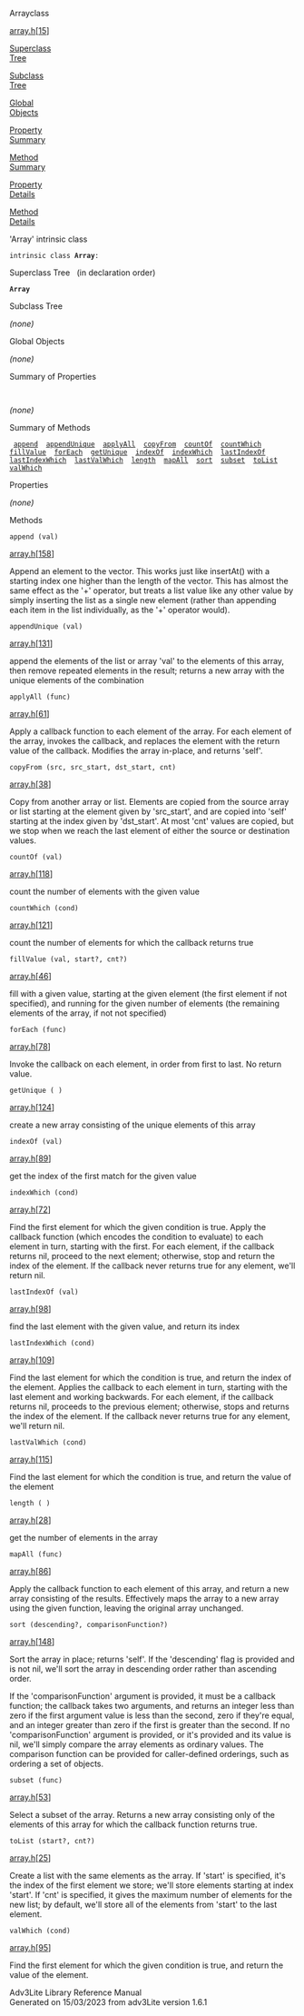 ---
---
<span class="title">Array</span><span class="type">class</span>

[array.h](../file/array.h.html)\[[15](../source/array.h.html#15)\]

[Superclass  
Tree](#_SuperClassTree_)

[Subclass  
Tree](#_SubClassTree_)

[Global  
Objects](#_ObjectSummary_)

[Property  
Summary](#_PropSummary_)

[Method  
Summary](#_MethodSummary_)

[Property  
Details](#_Properties_)

[Method  
Details](#_Methods_)

<div class="fdesc">

'Array' intrinsic class

`intrinsic class `**`Array`**` : `

</div>

<span id="_SuperClassTree_"></span>

<div class="mjhd">

<span class="hdln">Superclass Tree</span>   (in declaration order)

</div>

**`Array`**  
<span id="_SubClassTree_"></span>

<div class="mjhd">

<span class="hdln">Subclass Tree</span>  

</div>

*(none)* <span id="_ObjectSummary_"></span>

<div class="mjhd">

<span class="hdln">Global Objects</span>  

</div>

*(none)* <span id="_PropSummary_"></span>

<div class="mjhd">

<span class="hdln">Summary of Properties</span>  

</div>

` `

*(none)* <span id="_MethodSummary_"></span>

<div class="mjhd">

<span class="hdln">Summary of Methods</span>  

</div>

` `[`append`](#append)`  `[`appendUnique`](#appendUnique)`  `[`applyAll`](#applyAll)`  `[`copyFrom`](#copyFrom)`  `[`countOf`](#countOf)`  `[`countWhich`](#countWhich)`  `[`fillValue`](#fillValue)`  `[`forEach`](#forEach)`  `[`getUnique`](#getUnique)`  `[`indexOf`](#indexOf)`  `[`indexWhich`](#indexWhich)`  `[`lastIndexOf`](#lastIndexOf)`  `[`lastIndexWhich`](#lastIndexWhich)`  `[`lastValWhich`](#lastValWhich)`  `[`length`](#length)`  `[`mapAll`](#mapAll)`  `[`sort`](#sort)`  `[`subset`](#subset)`  `[`toList`](#toList)`  `[`valWhich`](#valWhich)`  `

<span id="_Properties_"></span>

<div class="mjhd">

<span class="hdln">Properties</span>  

</div>

*(none)* <span id="_Methods_"></span>

<div class="mjhd">

<span class="hdln">Methods</span>  

</div>

<span id="append"></span>

`append (val)`

[array.h](../file/array.h.html)\[[158](../source/array.h.html#158)\]

<div class="desc">

Append an element to the vector. This works just like insertAt() with a
starting index one higher than the length of the vector. This has almost
the same effect as the '+' operator, but treats a list value like any
other value by simply inserting the list as a single new element (rather
than appending each item in the list individually, as the '+' operator
would).

</div>

<span id="appendUnique"></span>

`appendUnique (val)`

[array.h](../file/array.h.html)\[[131](../source/array.h.html#131)\]

<div class="desc">

append the elements of the list or array 'val' to the elements of this
array, then remove repeated elements in the result; returns a new array
with the unique elements of the combination

</div>

<span id="applyAll"></span>

`applyAll (func)`

[array.h](../file/array.h.html)\[[61](../source/array.h.html#61)\]

<div class="desc">

Apply a callback function to each element of the array. For each element
of the array, invokes the callback, and replaces the element with the
return value of the callback. Modifies the array in-place, and returns
'self'.

</div>

<span id="copyFrom"></span>

`copyFrom (src, src_start, dst_start, cnt)`

[array.h](../file/array.h.html)\[[38](../source/array.h.html#38)\]

<div class="desc">

Copy from another array or list. Elements are copied from the source
array or list starting at the element given by 'src_start', and are
copied into 'self' starting at the index given by 'dst_start'. At most
'cnt' values are copied, but we stop when we reach the last element of
either the source or destination values.

</div>

<span id="countOf"></span>

`countOf (val)`

[array.h](../file/array.h.html)\[[118](../source/array.h.html#118)\]

<div class="desc">

count the number of elements with the given value

</div>

<span id="countWhich"></span>

`countWhich (cond)`

[array.h](../file/array.h.html)\[[121](../source/array.h.html#121)\]

<div class="desc">

count the number of elements for which the callback returns true

</div>

<span id="fillValue"></span>

`fillValue (val, start?, cnt?)`

[array.h](../file/array.h.html)\[[46](../source/array.h.html#46)\]

<div class="desc">

fill with a given value, starting at the given element (the first
element if not specified), and running for the given number of elements
(the remaining elements of the array, if not not specified)

</div>

<span id="forEach"></span>

`forEach (func)`

[array.h](../file/array.h.html)\[[78](../source/array.h.html#78)\]

<div class="desc">

Invoke the callback on each element, in order from first to last. No
return value.

</div>

<span id="getUnique"></span>

`getUnique ( )`

[array.h](../file/array.h.html)\[[124](../source/array.h.html#124)\]

<div class="desc">

create a new array consisting of the unique elements of this array

</div>

<span id="indexOf"></span>

`indexOf (val)`

[array.h](../file/array.h.html)\[[89](../source/array.h.html#89)\]

<div class="desc">

get the index of the first match for the given value

</div>

<span id="indexWhich"></span>

`indexWhich (cond)`

[array.h](../file/array.h.html)\[[72](../source/array.h.html#72)\]

<div class="desc">

Find the first element for which the given condition is true. Apply the
callback function (which encodes the condition to evaluate) to each
element in turn, starting with the first. For each element, if the
callback returns nil, proceed to the next element; otherwise, stop and
return the index of the element. If the callback never returns true for
any element, we'll return nil.

</div>

<span id="lastIndexOf"></span>

`lastIndexOf (val)`

[array.h](../file/array.h.html)\[[98](../source/array.h.html#98)\]

<div class="desc">

find the last element with the given value, and return its index

</div>

<span id="lastIndexWhich"></span>

`lastIndexWhich (cond)`

[array.h](../file/array.h.html)\[[109](../source/array.h.html#109)\]

<div class="desc">

Find the last element for which the condition is true, and return the
index of the element. Applies the callback to each element in turn,
starting with the last element and working backwards. For each element,
if the callback returns nil, proceeds to the previous element;
otherwise, stops and returns the index of the element. If the callback
never returns true for any element, we'll return nil.

</div>

<span id="lastValWhich"></span>

`lastValWhich (cond)`

[array.h](../file/array.h.html)\[[115](../source/array.h.html#115)\]

<div class="desc">

Find the last element for which the condition is true, and return the
value of the element

</div>

<span id="length"></span>

`length ( )`

[array.h](../file/array.h.html)\[[28](../source/array.h.html#28)\]

<div class="desc">

get the number of elements in the array

</div>

<span id="mapAll"></span>

`mapAll (func)`

[array.h](../file/array.h.html)\[[86](../source/array.h.html#86)\]

<div class="desc">

Apply the callback function to each element of this array, and return a
new array consisting of the results. Effectively maps the array to a new
array using the given function, leaving the original array unchanged.

</div>

<span id="sort"></span>

`sort (descending?, comparisonFunction?)`

[array.h](../file/array.h.html)\[[148](../source/array.h.html#148)\]

<div class="desc">

Sort the array in place; returns 'self'. If the 'descending' flag is
provided and is not nil, we'll sort the array in descending order rather
than ascending order.

If the 'comparisonFunction' argument is provided, it must be a callback
function; the callback takes two arguments, and returns an integer less
than zero if the first argument value is less than the second, zero if
they're equal, and an integer greater than zero if the first is greater
than the second. If no 'comparisonFunction' argument is provided, or
it's provided and its value is nil, we'll simply compare the array
elements as ordinary values. The comparison function can be provided for
caller-defined orderings, such as ordering a set of objects.

</div>

<span id="subset"></span>

`subset (func)`

[array.h](../file/array.h.html)\[[53](../source/array.h.html#53)\]

<div class="desc">

Select a subset of the array. Returns a new array consisting only of the
elements of this array for which the callback function returns true.

</div>

<span id="toList"></span>

`toList (start?, cnt?)`

[array.h](../file/array.h.html)\[[25](../source/array.h.html#25)\]

<div class="desc">

Create a list with the same elements as the array. If 'start' is
specified, it's the index of the first element we store; we'll store
elements starting at index 'start'. If 'cnt' is specified, it gives the
maximum number of elements for the new list; by default, we'll store all
of the elements from 'start' to the last element.

</div>

<span id="valWhich"></span>

`valWhich (cond)`

[array.h](../file/array.h.html)\[[95](../source/array.h.html#95)\]

<div class="desc">

Find the first element for which the given condition is true, and return
the value of the element.

</div>

<div class="ftr">

Adv3Lite Library Reference Manual  
Generated on 15/03/2023 from adv3Lite version 1.6.1

</div>
